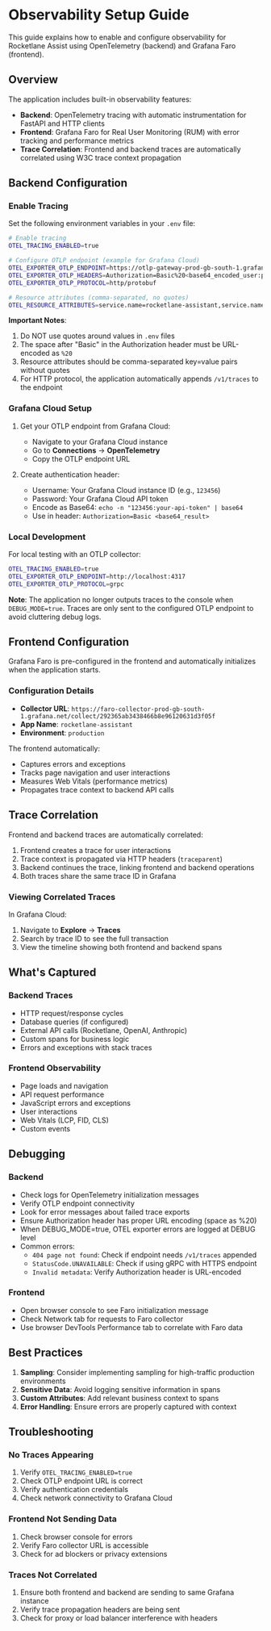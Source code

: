 # Observability Setup Guide

This guide explains how to enable and configure observability for Rocketlane Assist using OpenTelemetry (backend) and Grafana Faro (frontend).

## Overview

The application includes built-in observability features:
- **Backend**: OpenTelemetry tracing with automatic instrumentation for FastAPI and HTTP clients
- **Frontend**: Grafana Faro for Real User Monitoring (RUM) with error tracking and performance metrics
- **Trace Correlation**: Frontend and backend traces are automatically correlated using W3C trace context propagation

## Backend Configuration

### Enable Tracing

Set the following environment variables in your `.env` file:

```bash
# Enable tracing
OTEL_TRACING_ENABLED=true

# Configure OTLP endpoint (example for Grafana Cloud)
OTEL_EXPORTER_OTLP_ENDPOINT=https://otlp-gateway-prod-gb-south-1.grafana.net/otlp
OTEL_EXPORTER_OTLP_HEADERS=Authorization=Basic%20<base64_encoded_user:pass>
OTEL_EXPORTER_OTLP_PROTOCOL=http/protobuf

# Resource attributes (comma-separated, no quotes)
OTEL_RESOURCE_ATTRIBUTES=service.name=rocketlane-assistant,service.namespace=rocketlane,deployment.environment=production
```

**Important Notes**:
1. Do NOT use quotes around values in `.env` files
2. The space after "Basic" in the Authorization header must be URL-encoded as `%20`
3. Resource attributes should be comma-separated key=value pairs without quotes
4. For HTTP protocol, the application automatically appends `/v1/traces` to the endpoint

### Grafana Cloud Setup

1. Get your OTLP endpoint from Grafana Cloud:
   - Navigate to your Grafana Cloud instance
   - Go to **Connections** → **OpenTelemetry**
   - Copy the OTLP endpoint URL

2. Create authentication header:
   - Username: Your Grafana Cloud instance ID (e.g., `123456`)
   - Password: Your Grafana Cloud API token
   - Encode as Base64: `echo -n "123456:your-api-token" | base64`
   - Use in header: `Authorization=Basic <base64_result>`

### Local Development

For local testing with an OTLP collector:

```bash
OTEL_TRACING_ENABLED=true
OTEL_EXPORTER_OTLP_ENDPOINT=http://localhost:4317
OTEL_EXPORTER_OTLP_PROTOCOL=grpc
```

**Note**: The application no longer outputs traces to the console when `DEBUG_MODE=true`. Traces are only sent to the configured OTLP endpoint to avoid cluttering debug logs.

## Frontend Configuration

Grafana Faro is pre-configured in the frontend and automatically initializes when the application starts.

### Configuration Details

- **Collector URL**: `https://faro-collector-prod-gb-south-1.grafana.net/collect/292365ab3438466b8e96120631d3f05f`
- **App Name**: `rocketlane-assistant`
- **Environment**: `production`

The frontend automatically:
- Captures errors and exceptions
- Tracks page navigation and user interactions
- Measures Web Vitals (performance metrics)
- Propagates trace context to backend API calls

## Trace Correlation

Frontend and backend traces are automatically correlated:

1. Frontend creates a trace for user interactions
2. Trace context is propagated via HTTP headers (`traceparent`)
3. Backend continues the trace, linking frontend and backend operations
4. Both traces share the same trace ID in Grafana

### Viewing Correlated Traces

In Grafana Cloud:
1. Navigate to **Explore** → **Traces**
2. Search by trace ID to see the full transaction
3. View the timeline showing both frontend and backend spans

## What's Captured

### Backend Traces
- HTTP request/response cycles
- Database queries (if configured)
- External API calls (Rocketlane, OpenAI, Anthropic)
- Custom spans for business logic
- Errors and exceptions with stack traces

### Frontend Observability
- Page loads and navigation
- API request performance
- JavaScript errors and exceptions
- User interactions
- Web Vitals (LCP, FID, CLS)
- Custom events

## Debugging

### Backend
- Check logs for OpenTelemetry initialization messages
- Verify OTLP endpoint connectivity
- Look for error messages about failed trace exports
- Ensure Authorization header has proper URL encoding (space as %20)
- When DEBUG_MODE=true, OTEL exporter errors are logged at DEBUG level
- Common errors:
  - `404 page not found`: Check if endpoint needs `/v1/traces` appended
  - `StatusCode.UNAVAILABLE`: Check if using gRPC with HTTPS endpoint
  - `Invalid metadata`: Verify Authorization header is URL-encoded

### Frontend
- Open browser console to see Faro initialization message
- Check Network tab for requests to Faro collector
- Use browser DevTools Performance tab to correlate with Faro data

## Best Practices

1. **Sampling**: Consider implementing sampling for high-traffic production environments
2. **Sensitive Data**: Avoid logging sensitive information in spans
3. **Custom Attributes**: Add relevant business context to spans
4. **Error Handling**: Ensure errors are properly captured with context

## Troubleshooting

### No Traces Appearing
1. Verify `OTEL_TRACING_ENABLED=true`
2. Check OTLP endpoint URL is correct
3. Verify authentication credentials
4. Check network connectivity to Grafana Cloud

### Frontend Not Sending Data
1. Check browser console for errors
2. Verify Faro collector URL is accessible
3. Check for ad blockers or privacy extensions

### Traces Not Correlated
1. Ensure both frontend and backend are sending to same Grafana instance
2. Verify trace propagation headers are being sent
3. Check for proxy or load balancer interference with headers
